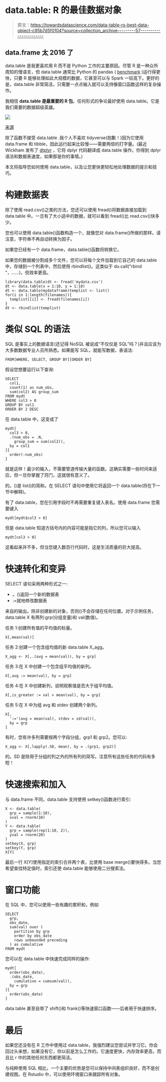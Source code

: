 # data.table: R 的最佳数据对象

> 原文：<https://towardsdatascience.com/data-table-rs-best-data-object-c95b7d5f0104?source=collection_archive---------57----------------------->

## data.frame 太 2016 了

data.table 是我更喜欢用 R 而不是 Python 工作的主要原因。尽管 R 是一种众所周知的慢语言，但 data.table 通常比 Python 的 pandas ( [benchmark](https://h2oai.github.io/db-benchmark/) )运行得更快，只要 R 能够处理如此大规模的数据，它甚至可以与 Spark 一较高下。更好的是，data.table 非常简洁，只需要一点点输入就可以支持像窗口函数这样的复杂操作。

我相信 **data.table 是最重要的 R 包**。任何形式的争论最好使用 data.table。它是我们需要的数据超级英雄。

![](img/05bb4dfb3e38e74970c53df30cfca240.png)

[来源](https://www.needpix.com/photo/download/271646/superhero-girl-speed-runner-running-lights-space-cyber-suit)

除了函数不接受 data.table .我个人不喜欢 tidyverse(抱歉！)因为它使用 data.frame 和 tibble，因此运行起来比较慢——需要两倍的打字量。(最近 Wickham 发布了 [dtplyr](https://www.tidyverse.org/blog/2019/11/dtplyr-1-0-0/) ，它将 dplyr 代码翻译成 data.table 操作。你得到 dplyr 语法和数据表速度，如果那是你的事情。)

本文将指导您如何使用 data.table，以及让您更快更轻松地处理数据的提示和技巧。

# 构建数据表

除了使用 read.csv()之类的方法，您还可以使用 fread()将数据直接加载到 data.table 中。一旦有了大小适中的数据，就可以看到 fread()比 read.csv()快多少。

您也可以使用 data.table()函数构造一个，就像您对 data.frame()所做的那样。请注意，字符串不再自动转换为因子。

如果您已经有一个 data.frame，data.table()函数将转换它。

如果您的数据被分割成多个文件，您可以将每个文件加载到它自己的 data.table 中，存储到一个列表中，然后使用 rbindlist()。这类似于 do.call("rbind "，……)，但效率更高。

```
library(data.table)dt <- fread('mydata.csv')
dt <- data.table(x = 1:10, y = 1:10)
dt <- data.table(mydataframe)templist <- list()
for(i in 1:length(filenames)){
  templist[[i]] <- fread(filenames[i])
}
dt <- rbindlist(templist)
```

# 类似 SQL 的语法

SQL 是事实上的数据语言(还记得 NoSQL 被说成“不仅仅是 SQL”吗？)并且应该为大多数数据专业人员所熟悉。如果能写 SQL，就能写数据，表语法:

```
FROM[WHERE, SELECT, GROUP BY][ORDER BY]
```

假设您想要运行以下查询:

```
SELECT 
  col1, 
  count(1) as num_obs, 
  sum(col2) AS group_sum
FROM mydt
WHERE col3 > 0
GROUP BY col1
ORDER BY 2 DESC
```

在 data.table 中，这变成了

```
mydt[
  col3 > 0, 
  .(num_obs = .N,
    group_sum = sum(col2)), 
  by = col1
][
  order(-num_obs)
]
```

就是这样！最少的输入，不需要管道传输大量的函数。这确实需要一些时间来适应，但一旦你掌握了窍门，这就很有意义了。

的。()是 list()的简称。在 SELECT 语句中使用它将返回一个 data.table(将在下一节中解释)。

有了 data.table，您在引用字段时不再需要重复键入表名。使用 data.frame 您需要键入

```
mydt[mydt$col3 > 0]
```

但是 data.table 知道方括号内的内容可能是指它的列，所以您可以输入

```
mydt[col3 > 0]
```

这看起来并不多，但当您键入数百行代码时，这是生活质量的巨大提高。

# 快速转化和变异

SELECT 语句采用两种形式之一:

*   。()返回一个新的数据表
*   :=就地修改数据表

来自的输出。除非创建新的对象，否则()不会存储在任何位置。对于示例任务，data.table X 有两列:grp(分组变量)和 val(数值)。

任务 1:创建所有值的平均值的标量。

```
X[,mean(val)]
```

任务 2:创建一个包含组均值的新 data.table X_agg。

```
X_agg <- X[,.(avg = mean(val)), by = grp]
```

任务 3:在 X 中创建一个包含组平均值的新列。

```
X[,avg := mean(val), by = grp]
```

任务 4:在 X 中创建新列，说明观察值是否大于组平均值。

```
X[,is_greater := val > mean(val), by = grp]
```

任务 5:在 X 中为组 avg 和 stdev 创建两个新列。

```
X[,
  ':='(avg = mean(val), stdev = sd(val)),
  by = grp
]
```

有时，您有许多列需要按两个字段分组，grp1 和 grp2。您可以:

```
X_agg <- X[,lapply(.SD, mean), by = .(grp1, grp2)]
```

的。SD 是除用于分组的列之外的所有列的简写。注意所有这些任务的代码有多短！

# 快速搜索和加入

与 data.frame 不同，data.table 支持使用 setkey()函数进行索引:

```
X <- data.table(
  grp = sample(1:10),
  xval = rnorm(10)
)
Y <- data.table(
  grp = sample(rep(1:10, 2)),
  yval = rnorm(20)
)
setkey(X, grp)
setkey(Y, grp)
X[Y]
```

最后一行 X[Y]使用指定的索引合并两个表，比使用 base merge()要快得多。当您希望查找特定值时，索引还使 data.table 能够使用二分搜索法。

# 窗口功能

在 SQL 中，您可以使用一些有趣的累积和，例如

```
SELECT 
  grp, 
  obs_date, 
  sum(val) over (
    partition by grp 
    order by obs_date 
    rows unbounded preceding
  ) as cumulative
FROM mydt
```

您可以在 data.table 中快速完成同样的操作:

```
mydt[
  order(obs_date),
  .(obs_date,
    cumulative = cumsum(val)),
  by = grp
][
  order(obs_date)
]
```

data.table 甚至自带了 shift()和 frank()等快速窗口函数——后者用于快速排序。

# 最后

如果您还没有在 R 工作中使用过 data.table，我强烈建议您尝试并学习它。你会回过头来想，如果没有它，你以前是怎么工作的。它速度更快，内存效率更高，而且比 r 中的其他任何东西都更简洁。

与纯粹使用 SQL 相比，一个主要的优势是您可以保持中间表组织良好，而不是创建视图。在 Rstudio 中，可以使用环境窗口来跟踪所有对象。